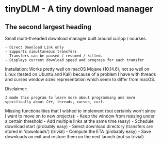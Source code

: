 # tinyDLM - A tiny download manager
## The second largest heading

Small multi-threaded download manager built around curlpp / ncurses. 

    - Direct Download Link only 
    - Supports simultaneous transfers  
    - Transfers can be paused / resumed / killed.
    - Displays current download speed and progress for each transfer  

Installation:
    Works pretty well on macOS Mojave (10.14.6), not so well on Linux (tested on Ubuntu and Kali) because of 
    a problem I have with threads and curses window sizes representation which seem to differ from macOS. 

Disclaimer:

    I made this program to learn more about programming and more specifically about C++, threads, curses, curl.


Missing functionalities that I wished to implement (but certainly won't since I want to move on to new projects):
    - Keep the window from resizing under a certain threshold
    - Add multiple links at the same time (easy)
    - Schedule download start (probably easy)
    - Select download directory (transfers are stored in 'downloads') (trivial)
    - Compute the ETA (probably easy)
    - Save downloads on exit and restore them on the next launch (not so trivial)



